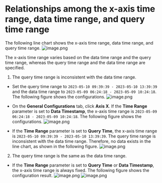 # Relationships among the x-axis time range, data time range, and query time range

The following line chart shows the x-axis time range, data time range, and query time range.
![image.png](/img/src/en/visulization/lineChart/timeRange/timeRange1.png)

The x-axis time range varies based on the data time range and the query time range, whereas the query time range and the data time range are specified.
1. The query time range is inconsistent with the data time range.

- Set the query time range to `2023-05-10 09:39:39 - 2023-05-10 13:39:39` and the data time range to `2023-05-09 06:24:18 - 2023-05-09 10:24:18`. The following figure shows the configurations.
![image.png](/img/src/en/visulization/lineChart/timeRange/timeRange2.png)

-  On the **General Configurations** tab, click **Axis X**. If the **Time Range** parameter is set to **Data Timestamp**, the x-axis time range is `2023-05-09 06:24:18 - 2023-05-09 10:24:18`. The following figure shows the configurations.
![image.png](/img/src/en/visulization/lineChart/timeRange/timeRange3.png)

- If the **Time Range** parameter is set to **Query Time**, the x-axis time range is `2023-05-10 09:39:39 - 2023-05-10 13:39:39`. The query time range is inconsistent with the data time range. Therefore, no data exists in the line chart, as shown in the following figure.
![image.png](/img/src/en/visulization/lineChart/timeRange/timeRange4.png)

2. The query time range is the same as the data time range.

- If the **Time Range** parameter is set to **Query Time** or **Data Timestamp**, the x-axis time range is always fixed. The following figure shows the configuration result.
![image.png](/img/src/en/visulization/lineChart/timeRange/timeRange5.png)
![image.png](/img/src/en/visulization/lineChart/timeRange/timeRange6.png)

